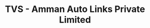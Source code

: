 ---
title: "TVS - Amman Auto Links Private Limited"
url: /harur/tvs-amman-auto-links-private-limited/
shop: Motorrad
---